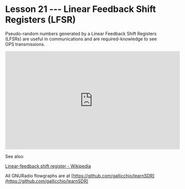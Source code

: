 # Lesson 21 --- Linear Feedback Shift Registers (LFSR)

Pseudo-random numbers generated by a Linear Feedback Shift Registers (LFSRs) are useful in communications and are required-knowledge to see GPS transmissions.

<iframe width="560" height="315" src="https://www.youtube.com/embed/SVyTSfeO2do" title="YouTube video player" frameborder="0" allow="accelerometer; autoplay; clipboard-write; encrypted-media; gyroscope; picture-in-picture" allowfullscreen></iframe>

See also:

[Linear-feedback shift register - Wikipedia](https://en.wikipedia.org/wiki/Linear-feedback_shift_register)

All GNURadio flowgraphs are at [https://github.com/gallicchio/learnSDR](https://github.com/gallicchio/learnSDR)


